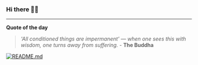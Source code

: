 ### Hi there 👋🏻


---

**Quote of the day**

> *'All conditioned things are impermanent' — when one sees this with wisdom, one turns away from suffering.* - **The Buddha** 

[![README.md](https://github.com/marcolovazzano/marcolovazzano/actions/workflows/readme.yml/badge.svg?branch=main)](https://github.com/marcolovazzano/marcolovazzano/actions/workflows/readme.yml)
